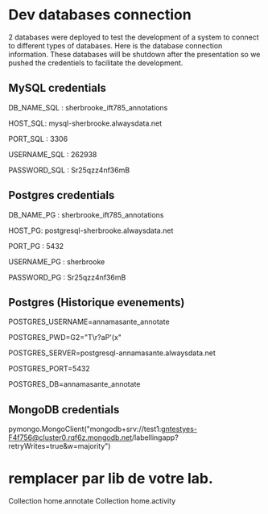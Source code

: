 # Dev databases connection

2 databases were deployed to test the development of a system to connect to different types of databases. Here is the database connection information. These databases will be shutdown after the presentation so we pushed the credentiels to facilitate the development.

## MySQL credentials

DB_NAME_SQL : sherbrooke_ift785_annotations

HOST_SQL: mysql-sherbrooke.alwaysdata.net

PORT_SQL : 3306

USERNAME_SQL : 262938

PASSWORD_SQL : Sr25qzz4nf36mB

## Postgres credentials

DB_NAME_PG : sherbrooke_ift785_annotations

HOST_PG: postgresql-sherbrooke.alwaysdata.net

PORT_PG : 5432

USERNAME_PG : sherbrooke

PASSWORD_PG : Sr25qzz4nf36mB


## Postgres (Historique evenements)

POSTGRES_USERNAME=annamasante_annotate

POSTGRES_PWD=G2="T\r?aP'(x"

POSTGRES_SERVER=postgresql-annamasante.alwaysdata.net

POSTGRES_PORT=5432

POSTGRES_DB=annamasante_annotate

## MongoDB credentials

pymongo.MongoClient("mongodb+srv://test1:gntestyes-F4f756@cluster0.rqf6z.mongodb.net/labellingapp?retryWrites=true&w=majority")

# remplacer par lib de votre lab.

Collection home.annotate
Collection home.activity
